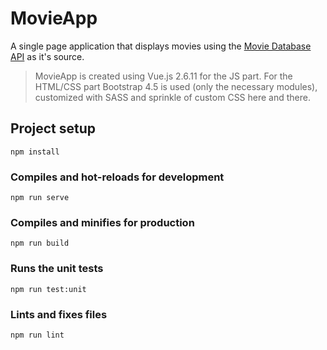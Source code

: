 # MovieApp
A single page application that displays movies using the [Movie Database API](https://developers.themoviedb.org/3) as it's source.

> MovieApp is created using Vue.js 2.6.11 for the JS part.
> For the HTML/CSS part Bootstrap 4.5 is used (only the necessary modules), customized with SASS and sprinkle of custom CSS here and there.

## Project setup
```
npm install
```

### Compiles and hot-reloads for development
```
npm run serve
```

### Compiles and minifies for production
```
npm run build
```

### Runs the unit tests
```
npm run test:unit
```

### Lints and fixes files
```
npm run lint
```
